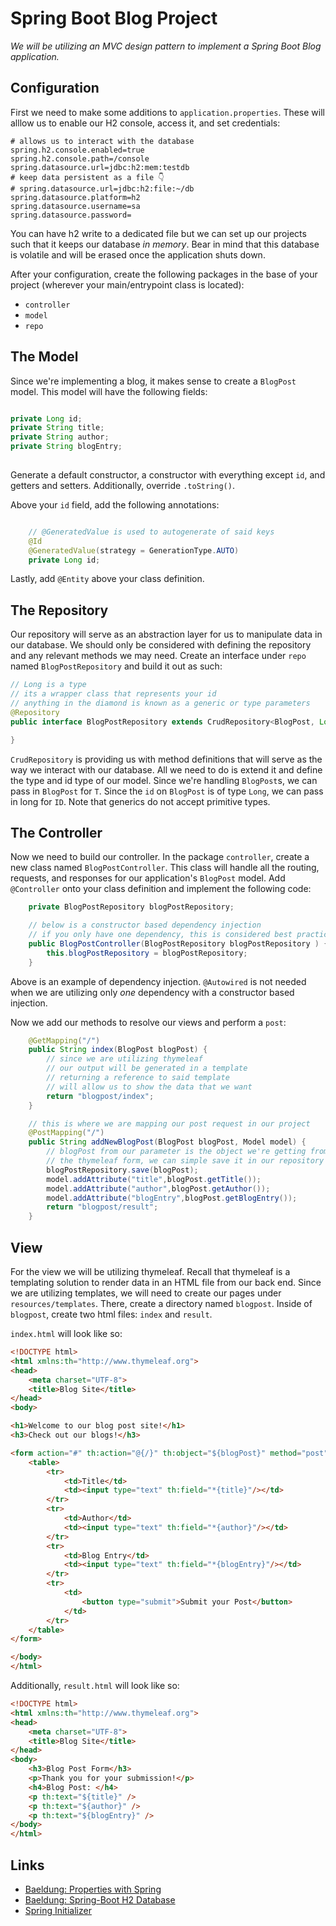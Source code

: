 # Spring Boot Blog Project

_We will be utilizing an MVC design pattern to implement a Spring Boot Blog application._

## Configuration

First we need to make some additions to `application.properties`. These will alllow us to enable our H2 console, access it, and set credentials:

```
# allows us to interact with the database
spring.h2.console.enabled=true
spring.h2.console.path=/console
spring.datasource.url=jdbc:h2:mem:testdb
# keep data persistent as a file 👇
# spring.datasource.url=jdbc:h2:file:~/db
spring.datasource.platform=h2
spring.datasource.username=sa
spring.datasource.password=
```

You can have h2 write to a dedicated file but we can set up our projects such that it keeps our database _in memory_. Bear in mind that this database is volatile and will be erased once the application shuts down.

After your configuration, create the following packages in the base of your project (wherever your main/entrypoint class is located):

- `controller`
- `model`
- `repo`

## The Model

Since we're implementing a blog, it makes sense to create a `BlogPost` model. This model will have the following fields:

```java

private Long id;
private String title;
private String author;
private String blogEntry;
    
```

Generate a default constructor, a constructor with everything except `id`, and getters and setters. Additionally, override `.toString()`.

Above your `id` field, add the following annotations:

```java

    // @GeneratedValue is used to autogenerate of said keys
    @Id
    @GeneratedValue(strategy = GenerationType.AUTO)
    private Long id;

```
Lastly, add `@Entity` above your class definition.

## The Repository

Our repository will serve as an abstraction layer for us to manipulate data in our database. We should only be considered with defining the repository and any relevant methods we may need. Create an interface under `repo` named `BlogPostRepository` and build it out as such:

```java
// Long is a type
// its a wrapper class that represents your id
// anything in the diamond is known as a generic or type parameters
@Repository
public interface BlogPostRepository extends CrudRepository<BlogPost, Long> {

}
```

`CrudRepository` is providing us with method definitions that will serve as the way we interact with our database. All we need to do is extend it and define the type and id type of our model. Since we're handling `BlogPost`s, we can pass in `BlogPost` for `T`. Since the `id` on `BlogPost` is of type `Long`, we can pass in long for `ID`. Note that generics do not accept primitive types.

## The Controller

Now we need to build our controller. In the package `controller`, create a new class named `BlogPostController`. This class will handle all the routing, requests, and responses for our application's `BlogPost` model. Add `@Controller` onto your class definition and implement the following code:

```java
    private BlogPostRepository blogPostRepository;

    // below is a constructor based dependency injection
    // if you only have one dependency, this is considered best practice
    public BlogPostController(BlogPostRepository blogPostRepository ) {
        this.blogPostRepository = blogPostRepository;
    }
```

Above is an example of dependency injection. `@Autowired` is not needed when we are utilizing only _one_ dependency with a constructor based injection. 

Now we add our methods to resolve our views and perform a `post`:

```java
    @GetMapping("/")
    public String index(BlogPost blogPost) {
        // since we are utilizing thymeleaf
        // our output will be generated in a template
        // returning a reference to said template
        // will allow us to show the data that we want
        return "blogpost/index";
    }

    // this is where we are mapping our post request in our project
    @PostMapping("/")
    public String addNewBlogPost(BlogPost blogPost, Model model) {
        // blogPost from our parameter is the object we're getting from
        // the thymeleaf form, we can simple save it in our repository
        blogPostRepository.save(blogPost);
        model.addAttribute("title",blogPost.getTitle());
        model.addAttribute("author",blogPost.getAuthor());
        model.addAttribute("blogEntry",blogPost.getBlogEntry());
        return "blogpost/result";
    }
```

## View

For the view we will be utilizing thymeleaf. Recall that thymeleaf is a templating solution to render data in an HTML file from our back end. Since we are utilizing templates, we will need to create our pages under `resources/templates`. There, create a directory named `blogpost`. Inside of `blogpost`, create two html files: `index` and `result`.

`index.html` will look like so:

```html
<!DOCTYPE html>
<html xmlns:th="http://www.thymeleaf.org">
<head>
    <meta charset="UTF-8">
    <title>Blog Site</title>
</head>
<body>

<h1>Welcome to our blog post site!</h1>
<h3>Check out our blogs!</h3>

<form action="#" th:action="@{/}" th:object="${blogPost}" method="post">
    <table>
        <tr>
            <td>Title</td>
            <td><input type="text" th:field="*{title}"/></td>
        </tr>
        <tr>
            <td>Author</td>
            <td><input type="text" th:field="*{author}"/></td>
        </tr>
        <tr>
            <td>Blog Entry</td>
            <td><input type="text" th:field="*{blogEntry}"/></td>
        </tr>
        <tr>
            <td>
                <button type="submit">Submit your Post</button>
            </td>
        </tr>
    </table>
</form>

</body>
</html>
```

Additionally, `result.html` will look like so:

```html
<!DOCTYPE html>
<html xmlns:th="http://www.thymeleaf.org">
<head>
    <meta charset="UTF-8">
    <title>Blog Site</title>
</head>
<body>
    <h3>Blog Post Form</h3>
    <p>Thank you for your submission!</p>
    <h4>Blog Post: </h4>
    <p th:text="${title}" />
    <p th:text="${author}" />
    <p th:text="${blogEntry}" />
</body>
</html>
```

[comment]: <> (## Test)

[comment]: <> (Hello world. I like to [Google][1].)

## Links

[comment]: <> (- [1]: http:google.com "Google")
- [Baeldung: Properties with Spring](https://www.baeldung.com/properties-with-spring)
- [Baeldung: Spring-Boot H2 Database](https://www.baeldung.com/spring-boot-h2-database)
- [Spring Initializer](https://www.start.spring.io)